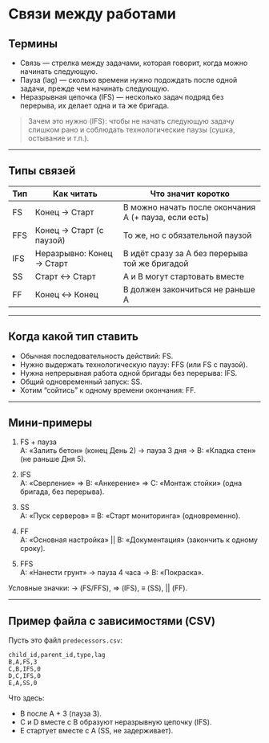 # Связи между работами

## Термины

- Связь — стрелка между задачами, которая говорит, когда можно начинать следующую.
- Пауза (lag) — сколько времени нужно подождать после одной задачи, прежде чем начинать следующую.
- Неразрывная цепочка (IFS) — несколько задач подряд без перерыва, их делает одна и та же бригада.

> Зачем это нужно (IFS): чтобы не начать следующую задачу слишком рано и соблюдать технологические паузы (сушка,
> остывание и т.п.).

---

## Типы связей

| Тип | Как читать                | Что значит коротко                                    |
|-----|---------------------------|-------------------------------------------------------|
| FS  | Конец → Старт             | B можно начать после окончания A (+ пауза, если есть) |
| FFS | Конец → Старт (с паузой)  | То же, но с обязательной паузой                       |
| IFS | Неразрывно: Конец → Старт | B идёт сразу за A без перерыва той же бригадой        |
| SS  | Старт ↔ Старт             | A и B могут стартовать вместе                         |
| FF  | Конец ↔ Конец             | B должен закончиться не раньше A                      |

---

## Когда какой тип ставить

- Обычная последовательность действий: FS.
- Нужно выдержать технологическую паузу: FFS (или FS с паузой).
- Нужна непрерывная работа одной бригады без перерыва: IFS.
- Общий одновременный запуск: SS.
- Хотим “сойтись” к одному времени окончания: FF.

---

## Мини‑примеры

1) FS + пауза  
   A: «Залить бетон» (конец День 2) → пауза 3 дня → B: «Кладка стен» (не раньше Дня 5).

2) IFS  
   A: «Сверление» ⇒ B: «Анкерение» ⇒ C: «Монтаж стойки» (одна бригада, без перерыва).

3) SS  
   A: «Пуск серверов» ≡ B: «Старт мониторинга» (одновременно).

4) FF  
   A: «Основная настройка» || B: «Документация» (закончить к одному сроку).

5) FFS  
   A: «Нанести грунт» → пауза 4 часа → B: «Покраска».

Условные значки: → (FS/FFS), ⇒ (IFS), ≡ (SS), || (FF).

---

## Пример файла с зависимостями (CSV)

Пусть это файл `predecessors.csv`:

```
child_id,parent_id,type,lag
B,A,FS,3
C,B,IFS,0
D,C,IFS,0
E,A,SS,0
```

Что здесь:

- B после A + 3 (пауза 3).
- C и D вместе с B образуют неразрывную цепочку (IFS).
- E стартует вместе с A (SS, не задерживает).
